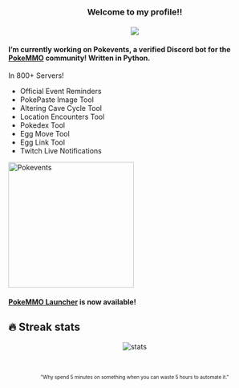 <h3 align="center">
  Welcome to my profile!!
  <br><br><a href="https://github.com/DenverCoder1/readme-typing-svg"><img src="https://readme-typing-svg.herokuapp.com?color=%2336BCF7&center=true&vCenter=true&height=22&size=22&color=5865F2&lines=Hi!+I'm+Seth;Pythonista+%7C+Bot+Developer;5%2B+years+coding+experience;BS+in+Computer+Science;Always+Learning"></a>
</h3>

#### I’m currently working on Pokevents, a verified Discord bot for the <a href=https://forums.pokemmo.eu/>PokeMMO</a> community! Written in Python.  
In 800+ Servers!
  - Official Event Reminders
  - PokePaste Image Tool
  - Altering Cave Cycle Tool
  - Location Encounters Tool
  - Pokedex Tool
  - Egg Move Tool
  - Egg Link Tool
  - Twitch Live Notifications  

[<img alt="Pokevents" width=250 src="https://img.shields.io/badge/-Invite%20Pokevents%20to%20your%20Server-5865F2" />](https://discord.com/api/oauth2/authorize?client_id=731734090365141062&permissions=2147871808&redirect_uri=https%3A%2F%2Fdiscord.com%2Fapi%2Foauth2%2Fauthorize%3Fclient_id%3D731734090365141062%26permissions%3D2147871808%26redirect_uri%3Dhttps%253A%252F%252Flocalhost%253A3000%252Fauth%252Fredirect%26scope%3Dbot%2520app&scope=bot%20applications.commands)

#### <a href="https://github.com/Seth-Revz/PokeMMO-Launcher">PokeMMO Launcher</a> is now available!

## 🔥 Streak stats
<div align="center">
  <img alt="stats" src="https://github-readme-streak-stats.herokuapp.com/?user=seth-revz&theme=dark&date_format=M%20j%5B%2C%20Y%5D&fire=DD140B)">  
</div><br>

<br>
<p align="center"><sub><sup>"Why spend 5 minutes on something when you can waste 5 hours to automate it."</sup></sub></p>
